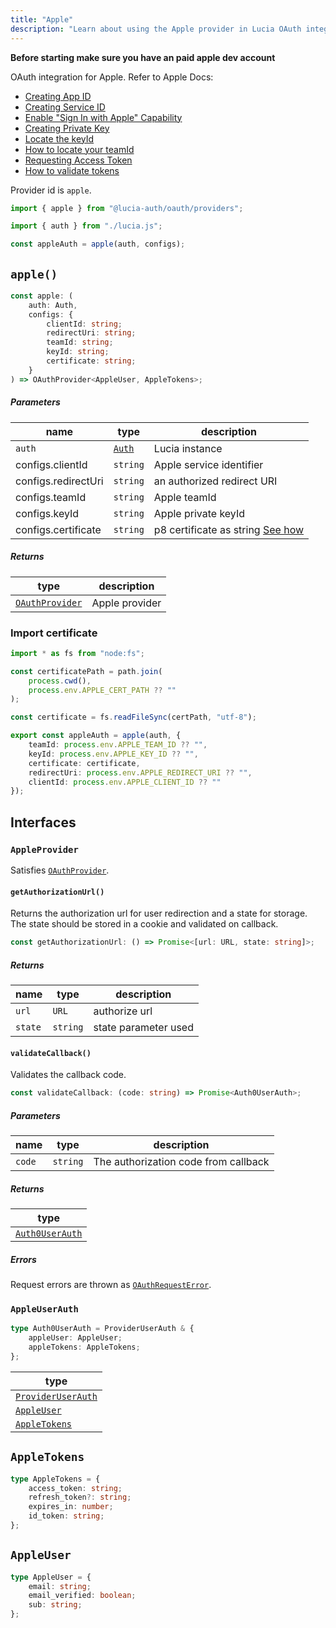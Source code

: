 ```yaml
---
title: "Apple"
description: "Learn about using the Apple provider in Lucia OAuth integration"
---
```


**Before starting make sure you have an paid apple dev account**

OAuth integration for Apple. Refer to Apple Docs:

- [Creating App ID](https://developer.apple.com/help/account/manage-identifiers/register-an-app-id/)
- [Creating Service ID](https://developer.apple.com/help/account/manage-identifiers/register-a-services-id)
- [Enable "Sign In with Apple" Capability](https://developer.apple.com/help/account/manage-identifiers/enable-app-capabilities)
- [Creating Private Key](https://developer.apple.com/help/account/manage-keys/create-a-private-key)
- [Locate the keyId](https://developer.apple.com/help/account/manage-keys/get-a-key-identifier)
- [How to locate your teamId](https://developer.apple.com/help/account/manage-your-team/locate-your-team-id)
- [Requesting Access Token](https://developer.apple.com/documentation/sign_in_with_apple/request_an_authorization_to_the_sign_in_with_apple_server)
- [How to validate tokens](https://developer.apple.com/documentation/sign_in_with_apple/generate_and_validate_tokens)

Provider id is `apple`.

```ts
import { apple } from "@lucia-auth/oauth/providers";

import { auth } from "./lucia.js";

const appleAuth = apple(auth, configs);
```

## `apple()`

```ts
const apple: (
	auth: Auth,
	configs: {
		clientId: string;
		redirectUri: string;
		teamId: string;
		keyId: string;
		certificate: string;
	}
) => OAuthProvider<AppleUser, AppleTokens>;
```

##### Parameters

| name                | type                                       | description                                                    |
| ------------------- | ------------------------------------------ | -------------------------------------------------------------- |
| `auth`              | [`Auth`](/reference/lucia/interfaces/auth) | Lucia instance                                                 |
| configs.clientId    | `string`                                   | Apple service identifier                                       |
| configs.redirectUri | `string`                                   | an authorized redirect URI                                     |
| configs.teamId      | `string`                                   | Apple teamId                                                   |
| configs.keyId       | `string`                                   | Apple private keyId                                            |
| configs.certificate | `string`                                   | p8 certificate as string [See how](#how-to-import-certificate) |

##### Returns

| type                                              | description    |
| ------------------------------------------------- | -------------- |
| [`OAuthProvider`](/reference/oauth/oauthprovider) | Apple provider |

### Import certificate

```ts
import * as fs from "node:fs";

const certificatePath = path.join(
	process.cwd(),
	process.env.APPLE_CERT_PATH ?? ""
);

const certificate = fs.readFileSync(certPath, "utf-8");

export const appleAuth = apple(auth, {
	teamId: process.env.APPLE_TEAM_ID ?? "",
	keyId: process.env.APPLE_KEY_ID ?? "",
	certificate: certificate,
	redirectUri: process.env.APPLE_REDIRECT_URI ?? "",
	clientId: process.env.APPLE_CLIENT_ID ?? ""
});
```

## Interfaces

### `AppleProvider`

Satisfies [`OAuthProvider`](/reference/oauth/interfaces#oauthprovider).

#### `getAuthorizationUrl()`

Returns the authorization url for user redirection and a state for storage. The state should be stored in a cookie and validated on callback.

```ts
const getAuthorizationUrl: () => Promise<[url: URL, state: string]>;
```

##### Returns

| name    | type     | description          |
| ------- | -------- | -------------------- |
| `url`   | `URL`    | authorize url        |
| `state` | `string` | state parameter used |

#### `validateCallback()`

Validates the callback code.

```ts
const validateCallback: (code: string) => Promise<Auth0UserAuth>;
```

##### Parameters

| name   | type     | description                          |
| ------ | -------- | ------------------------------------ |
| `code` | `string` | The authorization code from callback |

##### Returns

| type                              |
| --------------------------------- |
| [`Auth0UserAuth`](#auth0userauth) |

##### Errors

Request errors are thrown as [`OAuthRequestError`](/reference/oauth/interfaces#oauthrequesterror).

### `AppleUserAuth`

```ts
type Auth0UserAuth = ProviderUserAuth & {
	appleUser: AppleUser;
	appleTokens: AppleTokens;
};
```

| type                                                               |
| ------------------------------------------------------------------ |
| [`ProviderUserAuth`](/reference/oauth/interfaces#provideruserauth) |
| [`AppleUser`](#appleuser)                                          |
| [`AppleTokens`](#appletokens)                                      |

## `AppleTokens`

```ts
type AppleTokens = {
	access_token: string;
	refresh_token?: string;
	expires_in: number;
	id_token: string;
};
```

## `AppleUser`

```ts
type AppleUser = {
	email: string;
	email_verified: boolean;
	sub: string;
};
```
